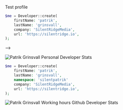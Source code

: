 Test profile

```php
$me = Developer::create(
    firstName: 'patrik',
    lastName: 'grinsvall',
    company: 'SilentRidgeMedia',
    url: 'https://silentridge.io',
);
```
-->

![Patrik Grinsvall Personal Developer Stats](https://github-readme-stats.vercel.app/api?username=patrikgrinsvall&show_icons=true&count_private=true)

```php
$me = Developer::create(
    firstName: 'patrik',
    lastName: 'grinsvall',
    namespace: 'silentpatrik'
    company: 'SilentRidgeMedia',
    url: 'https://silentridge.io',
);
```
![Patrik Grinsvall Working hours Github Developer Stats](https://github-readme-stats.vercel.app/api?username=silentpatrik&show_icons=true&count_private=true)



